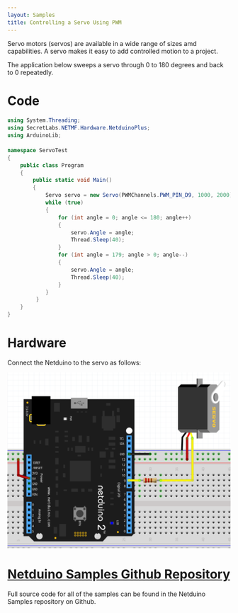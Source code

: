 ```yaml
---
layout: Samples
title: Controlling a Servo Using PWM
---
```


Servo motors (servos) are available in a wide range of sizes amd capabilities.  A servo makes it easy to add controlled motion to a project.

The application below sweeps a servo through 0 to 180 degrees and back to 0 repeatedly.

# Code

```csharp
using System.Threading;
using SecretLabs.NETMF.Hardware.NetduinoPlus;
using ArduinoLib;

namespace ServoTest
{
    public class Program
    {
        public static void Main()
        {
            Servo servo = new Servo(PWMChannels.PWM_PIN_D9, 1000, 2000);
            while (true)
            {
                for (int angle = 0; angle <= 180; angle++)
                {
                    servo.Angle = angle;
                    Thread.Sleep(40);
                }
                for (int angle = 179; angle > 0; angle--)
                {
                    servo.Angle = angle;
                    Thread.Sleep(40);
                }
            }
         }
    }
}
```

# Hardware

Connect the Netduino to the servo as follows:

![Servo Connected to Netduino](ServoBreadboard.png)

# [Netduino Samples Github Repository](https://github.com/WildernessLabs/Netduino_Samples)

Full source code for all of the samples can be found in the Netduino Samples repository on Github.
